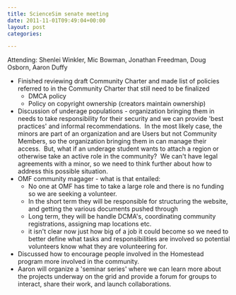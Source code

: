```yaml
---
title: ScienceSim senate meeting
date: 2011-11-01T09:49:04+00:00
layout: post
categories:

---
```

Attending: Shenlei Winkler, Mic Bowman, Jonathan Freedman, Doug Osborn, Aaron Duffy

  * Finished reviewing draft Community Charter and made list of policies referred to in the Community Charter that still need to be finalized
      * DMCA policy
      * Policy on copyright ownership (creators maintain ownership)
  * Discussion of underage populations - organization bringing them in needs to take responsibility for their security and we can provide 'best practices' and informal recommendations.  In the most likely case, the minors are part of an organization and are Users but not Community Members, so the organization bringing them in can manage their access.  But, what if an underage student wants to attach a region or otherwise take an active role in the community?  We can't have legal agreements with a minor, so we need to think further about how to address this possible situation.
  * OMF community magager - what is that entailed:
      * No one at OMF has time to take a large role and there is no funding so we are seeking a volunteer.
      * In the short term they will be responsible for structuring the website, and getting the various documents pushed through
      * Long term, they will be handle DCMA's, coordinating community registrations, assigning map locations etc.
      * it isn't clear now just how big of a job it could become so we need to better define what tasks and responsibilities are involved so potential volunteers know what they are volunteering for.
  * Discussed how to encourage people involved in the Homestead program more involved in the community.
  * Aaron will organize a 'seminar series' where we can learn more about the projects underway on the grid and provide a forum for groups to interact, share their work, and launch collaborations.
